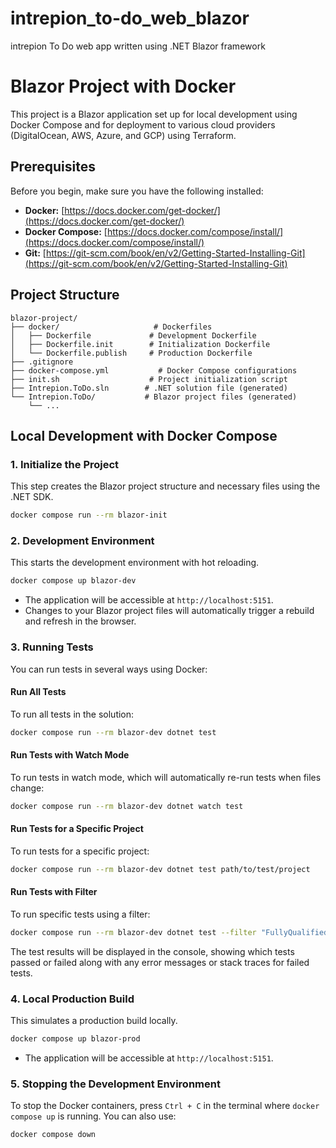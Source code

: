 <!-- /README.md -->

# intrepion_to-do_web_blazor
intrepion To Do web app written using .NET Blazor framework

# Blazor Project with Docker

This project is a Blazor application set up for local development using Docker Compose and for deployment to various cloud providers (DigitalOcean, AWS, Azure, and GCP) using Terraform.

## Prerequisites

Before you begin, make sure you have the following installed:

*   **Docker:** [https://docs.docker.com/get-docker/](https://docs.docker.com/get-docker/)
*   **Docker Compose:** [https://docs.docker.com/compose/install/](https://docs.docker.com/compose/install/)
*   **Git:** [https://git-scm.com/book/en/v2/Getting-Started-Installing-Git](https://git-scm.com/book/en/v2/Getting-Started-Installing-Git)

## Project Structure

```
blazor-project/
├── docker/                     # Dockerfiles
│   ├── Dockerfile             # Development Dockerfile
│   ├── Dockerfile.init        # Initialization Dockerfile
│   └── Dockerfile.publish     # Production Dockerfile
├── .gitignore
├── docker-compose.yml           # Docker Compose configurations
├── init.sh                    # Project initialization script
├── Intrepion.ToDo.sln        # .NET solution file (generated)
└── Intrepion.ToDo/           # Blazor project files (generated)
    └── ...
```

## Local Development with Docker Compose

### 1. Initialize the Project

This step creates the Blazor project structure and necessary files using the .NET SDK.

```bash
docker compose run --rm blazor-init
```

### 2. Development Environment

This starts the development environment with hot reloading.

```bash
docker compose up blazor-dev
```

*   The application will be accessible at `http://localhost:5151`.
*   Changes to your Blazor project files will automatically trigger a rebuild and refresh in the browser.

### 3. Running Tests

You can run tests in several ways using Docker:

#### Run All Tests
To run all tests in the solution:

```bash
docker compose run --rm blazor-dev dotnet test
```

#### Run Tests with Watch Mode
To run tests in watch mode, which will automatically re-run tests when files change:

```bash
docker compose run --rm blazor-dev dotnet watch test
```

#### Run Tests for a Specific Project
To run tests for a specific project:

```bash
docker compose run --rm blazor-dev dotnet test path/to/test/project
```

#### Run Tests with Filter
To run specific tests using a filter:

```bash
docker compose run --rm blazor-dev dotnet test --filter "FullyQualifiedName~NamespaceToTest"
```

The test results will be displayed in the console, showing which tests passed or failed along with any error messages or stack traces for failed tests.

### 4. Local Production Build

This simulates a production build locally.

```bash
docker compose up blazor-prod
```

*   The application will be accessible at `http://localhost:5151`.

### 5. Stopping the Development Environment

To stop the Docker containers, press `Ctrl + C` in the terminal where `docker compose up` is running. You can also use:

```bash
docker compose down
```
